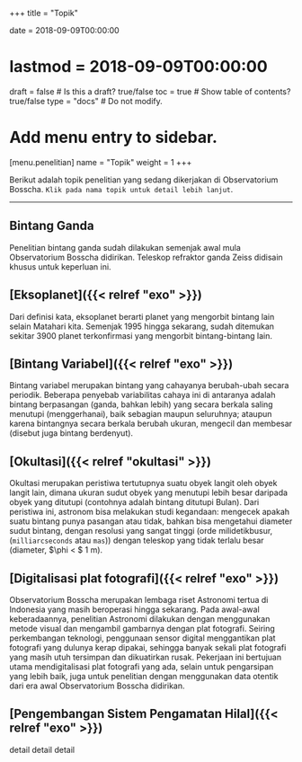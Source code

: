 +++
title = "Topik"

date = 2018-09-09T00:00:00
# lastmod = 2018-09-09T00:00:00

draft = false  # Is this a draft? true/false
toc = true  # Show table of contents? true/false
type = "docs"  # Do not modify.

# Add menu entry to sidebar.
[menu.penelitian]
  name = "Topik"
  weight = 1
+++

Berikut adalah topik penelitian yang sedang dikerjakan di Observatorium Bosscha. `Klik pada nama topik untuk detail lebih lanjut`.

***

## Bintang Ganda

Penelitian bintang ganda sudah dilakukan semenjak awal mula Observatorium Bosscha didirikan. Teleskop refraktor ganda Zeiss didisain khusus untuk keperluan ini.


## [Eksoplanet]({{< relref "exo" >}})

Dari definisi kata, eksoplanet berarti planet yang mengorbit bintang lain selain Matahari kita. Semenjak 1995 hingga sekarang, sudah ditemukan sekitar 3900 planet terkonfirmasi yang mengorbit bintang-bintang lain. 

## [Bintang Variabel]({{< relref "exo" >}})

Bintang variabel merupakan bintang yang cahayanya berubah-ubah secara periodik. Beberapa penyebab variabilitas cahaya ini di antaranya adalah bintang berpasangan (ganda, bahkan lebih) yang secara berkala saling menutupi (menggerhanai), baik sebagian maupun seluruhnya; ataupun karena bintangnya secara berkala berubah ukuran, mengecil dan membesar (disebut juga bintang berdenyut).

## [Okultasi]({{< relref "okultasi" >}})

Okultasi merupakan peristiwa tertutupnya suatu obyek langit oleh obyek langit lain, dimana ukuran sudut obyek yang menutupi lebih besar daripada obyek yang ditutupi (contohnya adalah bintang ditutupi Bulan). Dari peristiwa ini, astronom bisa melakukan studi kegandaan: mengecek apakah suatu bintang punya pasangan atau tidak, bahkan bisa mengetahui diameter sudut bintang, dengan resolusi yang sangat tinggi (orde milidetikbusur, (`milliarcseconds` atau `mas`)) dengan teleskop yang tidak terlalu besar (diameter, $\phi < $ 1 m). 

## [Digitalisasi plat fotografi]({{< relref "exo" >}})

Observatorium Bosscha merupakan lembaga riset Astronomi tertua di Indonesia yang masih beroperasi hingga sekarang. Pada awal-awal keberadaannya, penelitian Astronomi dilakukan dengan menggunakan metode visual dan mengambil gambarnya dengan plat fotografi. Seiring perkembangan teknologi, penggunaan sensor digital menggantikan plat fotografi yang dulunya kerap dipakai, sehingga banyak sekali plat fotografi yang masih utuh tersimpan dan dikuatirkan rusak. Pekerjaan ini bertujuan utama mendigitalisasi plat fotografi yang ada, selain untuk pengarsipan yang lebih baik, juga untuk penelitian dengan menggunakan data otentik dari era awal Observatorium Bosscha didirikan. 

## [Pengembangan Sistem Pengamatan Hilal]({{< relref "exo" >}})

detail detail detail